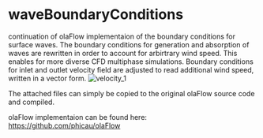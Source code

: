 # waveBoundaryConditions
continuation of olaFlow implementaion of the boundary conditions for surface waves. The boundary conditions for generation and absorption of waves are rewritten in order to account for arbirtrary wind speed.
This enables for more diverse CFD multiphase simulations. Boundary conditions for inlet and outlet velocity field are adjusted to read additional wind speed, written in a vector form.
![velocity_1](https://github.com/user-attachments/assets/68efda26-213d-498b-a939-f7cfd3e2aacd)

 The attached files can simply be copied to the original olaFlow source code and compiled.

 olaFlow implementaion can be found here: https://github.com/phicau/olaFlow
